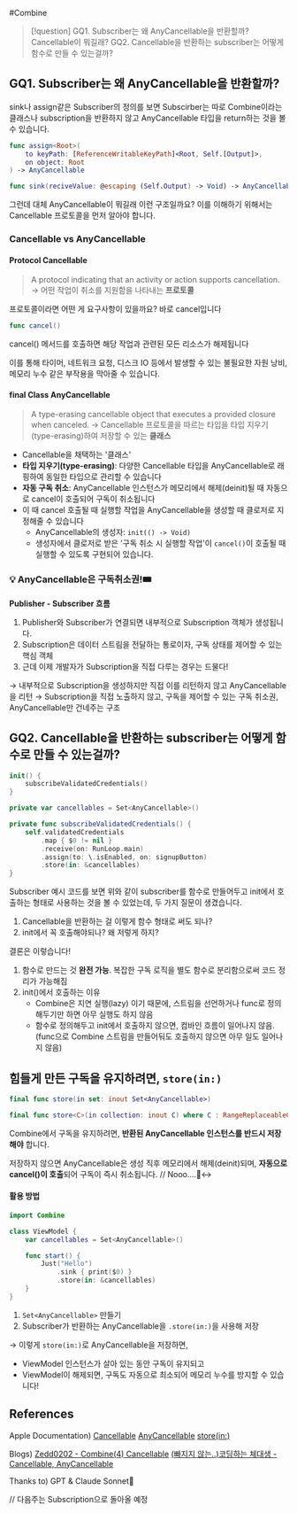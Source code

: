 #Combine 
>[!question]
>GQ1. Subscriber는 왜 AnyCancellable을 반환할까? Cancellable이 뭐길래?
>GQ2. Cancellable을 반환하는 subscriber는 어떻게 함수로 만들 수 있는걸까?

## GQ1. Subscriber는 왜 AnyCancellable을 반환할까?
sink나 assign같은 Subscriber의 정의를 보면 Subscirber는 따로 Combine이라는 클래스나 subscription을 반환하지 않고 AnyCancellable 타입을 return하는 것을 볼 수 있습니다.
```swift
func assign<Root>(
	to keyPath: [ReferenceWritableKeyPath]<Root, Self.[Output]>,
    on object: Root
) -> AnyCancellable
```

```swift
func sink(reciveValue: @escaping (Self.Output) -> Void) -> AnyCancellable
```

그런데 대체 AnyCancellable이 뭐길래 이런 구조일까요? 이를 이해하기 위해서는 Cancellable 프로토콜을 먼저 알아야 합니다.
### Cancellable vs AnyCancellable
#### Protocol Cancellable
>A protocol indicating that an activity or action supports cancellation.
>→ 어떤 작업이 취소를 지원함을 나타내는 **프로토콜**

프로토콜이라면 어떤 게 요구사항이 있을까요? 바로 cancel입니다

```swift
func cancel()
```
cancel() 메서드를 호출하면 해당 작업과 관련된 모든 리소스가 해제됩니다

이를 통해 타이머, 네트워크 요청, 디스크 IO 등에서 발생할 수 있는 불필요한 자원 낭비, 메모리 누수 같은 부작용을 막아줄 수 있습니다.

#### final Class AnyCancellable
> A type-erasing cancellable object that executes a provided closure when canceled.
> → Cancellable 프로토콜을 따르는 타입을 타입 지우기(type-erasing)하여 저장할 수 있는 **클래스**

- Cancellable을 채택하는 '클래스'
- **타입 지우기(type-erasing)**: 다양한 Cancellable 타입을 AnyCancellable로 래핑하여 동일한 타입으로 관리할 수 있습니다
- **자동 구독 취소**: AnyCancellable 인스턴스가 메모리에서 해제(deinit)될 때 자동으로 cancel이 호출되어 구독이 취소됩니다
- 이 때 cancel 호출될 때 실행할 작업을 AnyCancellable을 생성할 때 클로저로 지정해줄 수 있습니다
	- AnyCancellable의 생성자: `init(() -> Void)`
	- 생성자에서 클로저로 받은 '구독 취소 시 실행할 작업'이 `cancel()`이 호출될 때 실행할 수 있도록 구현되어 있습니다.


### 💡 AnyCancellable은 구독취소권!🎟️

**Publisher - Subscriber 흐름**
1. Publisher와 Subscriber가 연결되면 내부적으로 Subscription 객체가 생성됩니다.
2. Subscription은 데이터 스트림을 전달하는 통로이자, 구독 상태를 제어할 수 있는 핵심 객체
3. 근데 이제 개발자가 Subscription을 직접 다루는 경우는 드물다!

→ 내부적으로 Subscription을 생성하지만 직접 이를 리턴하지 않고 AnyCancellable을 리턴
→ Subscription을 직접 노출하지 않고, 구독을 제어할 수 있는 구독 취소권, AnyCancellable만 건네주는 구조

## GQ2. Cancellable을 반환하는 subscriber는 어떻게 함수로 만들 수 있는걸까?

```swift
init() {
	subscribeValidatedCredentials()
}

private var cancellables = Set<AnyCancellable>()

private func subscribeValidatedCredentials() {
    self.validatedCredentials
        .map { $0 != nil }
        .receive(on: RunLoop.main)
        .assign(to: \.isEnabled, on: signupButton)
        .store(in: &cancellables)
}
```
Subscriber 예시 코드를 보면 위와 같이 subscriber를 함수로 만들어두고 init에서 호출하는 형태로 사용하는 것을 볼 수 있었는데, 두 가지 질문이 생겼습니다.

1. Cancellable을 반환하는 걸 이렇게 함수 형태로 써도 되나?
2. init에서 꼭 호출해야되나? 왜 저렇게 하지?

결론은 이렇습니다!

1. 함수로 만드는 것 **완전 가능**. 복잡한 구독 로직을 별도 함수로 분리함으로써 코드 정리가 가능해짐
2. init()에서 호출하는 이유
   - Combine은 지연 실행(lazy) 이기 때문에, 스트림을 선언하거나 func로 정의해두기만 하면 아무 실행도 하지 않음
   - 함수로 정의해두고 init에서 호출하지 않으면, 컴바인 흐름이 일어나지 않음. (func으로 Combine 스트림을 만들어둬도 호출하지 않으면 아무 일도 일어나지 않음)

## 힘들게 만든 구독을 유지하려면, `store(in:)`

```swift
final func store(in set: inout Set<AnyCancellable>)

final func store<C>(in collection: inout C) where C : RangeReplaceableCollection, C.Element == AnyCancellable
```
Combine에서 구독을 유지하려면, **반환된 AnyCancellable 인스턴스를 반드시 저장해야** 합니다.

저장하지 않으면 AnyCancellable은 생성 직후 메모리에서 해제(deinit)되며,
**자동으로 cancel()이 호출**되어 구독이 즉시 취소됩니다. // Nooo....🙂‍↔️

#### 활용 방법
```swift
import Combine

class ViewModel {
    var cancellables = Set<AnyCancellable>()

    func start() {
        Just("Hello")
            .sink { print($0) }
            .store(in: &cancellables)
    }
}
```

1. `Set<AnyCancellable>` 만들기
2. Subscriber가 반환하는 AnyCancellable을 `.store(in:)`을 사용해 저장

→ 이렇게 `store(in:)`로 AnyCancellable을 저장하면,

- ViewModel 인스턴스가 살아 있는 동안 구독이 유지되고
- ViewModel이 해제되면, 구독도 자동으로 최소되어 메모리 누수를 방지할 수 있습니다!

## References
Apple Documentation)
[Cancellable](https://developer.apple.com/documentation/combine/cancellable)
[AnyCancellable](https://developer.apple.com/documentation/combine/anycancellable)
[store(in:)](https://developer.apple.com/documentation/combine/anycancellable/store(in:)-6cr9i)

Blogs)
[Zedd0202 - Combine(4) Cancellable](https://zeddios.tistory.com/981)
[(빠지지 않는..)코딩하는 체대생 - Cancellable, AnyCancellable](https://mini-min-dev.tistory.com/299)

Thanks to) GPT & Claude Sonnet👏

// 다음주는 Subscription으로 돌아올 예정